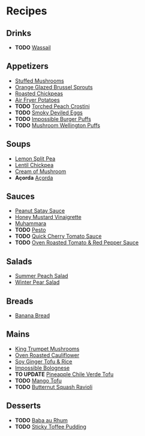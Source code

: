 # Recipes

## Drinks

+ **TODO** [Wassail](drinks/wassail.md)

## Appetizers

+ [Stuffed Mushrooms](appetizers/stuffed-mushrooms.md)
+ [Orange Glazed Brussel Sprouts](appetizers/orange-glazed-brussel-sprouts.md)
+ [Roasted Chickpeas](appetizers/roasted-chickpeas.md)
+ [Air Fryer Potatoes](appetizers/air-fryer-potatoes.md)
+ **TODO** [Torched Peach Crostini](appetizers/torched-peach-crostini.md)
+ **TODO** [Smoky Deviled Eggs](appetizers/smoky-deviled-eggs.md)
+ **TODO** [Impossible Burger Puffs](appetizers/impossible-burger-puffs.md)
+ **TODO** [Mushroom Wellington Puffs](appetizers/mushroom-wellington-puffs.md)

## Soups

+ [Lemon Split Pea](soups/lemon-split-pea-soup.md)
+ [Lentil Chickpea](soups/lentil-chickpea-soup.md)
+ [Cream of Mushroom](soups/cream-of-mushroom-soup.md)
+ **Açorda** [Açorda](soups/acorda.md)

## Sauces

+ [Peanut Satay Sauce](sauces/peanut-satay-sauce.md)
+ [Honey Mustard Vinaigrette](sauces/honey-mustard-vinaigrette.md)
+ [Muhammara](sauces/muhammara.md)
+ **TODO** [Pesto](sauces/pesto.md)
+ **TODO** [Quick Cherry Tomato Sauce](sauces/cherry-tomato-sauce.md)
+ **TODO** [Oven Roasted Tomato & Red Pepper Sauce](sauces/oven-roasted-tomato-red-pepper-sauce.md)

## Salads

+ [Summer Peach Salad](salads/summer-peach-salad.md)
+ [Winter Pear Salad](salads/winter-pear-salad.md)

## Breads

+ [Banana Bread](breads/banana-bread.md)

## Mains

+ [King Trumpet Mushrooms](mains/king-trumpet-mushrooms.md)
+ [Oven Roasted Cauliflower](mains/oven-roasted-cauliflower.md)
+ [Soy Ginger Tofu & Rice](mains/tofu-and-rice.md)
+ [Impossible Bolognese](mains/impossible-bolognese.md)
+ **TO UPDATE** [Pineapple Chile Verde Tofu](mains/pineapple-chile-verde-tofu.md)
+ **TODO** [Mango Tofu](mains/mango-tofu.md)
+ **TODO** [Butternut Squash Ravioli](mains/butternut-squash-ravioli.md)

## Desserts

+ **TODO** [Baba au Rhum](desserts/baba-au-rhum.md)
+ **TODO** [Sticky Toffee Pudding](desserts/sticky-toffee-pudding.md)
